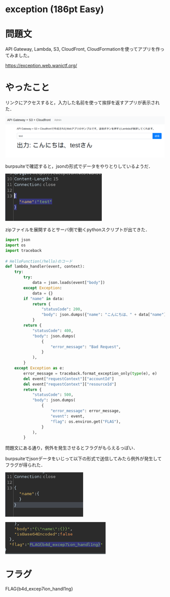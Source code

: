 # exception (186pt Easy)
# 問題文
API Gateway, Lambda, S3, CloudFront, CloudFormationを使ってアプリを作ってみました。

https://exception.web.wanictf.org/

# やったこと

リンクにアクセスすると，入力した名前を使って挨拶を返すアプリが表示された．

![](s1.png)

burpsuiteで確認すると，jsonの形式でデータをやりとりしているようだ．

![](s2.png)

zipファイルを展開するとサーバ側で動くpythonスクリプトが出てきた．

```python
import json
import os
import traceback

# HelloFunction(/hello)のコード
def lambda_handler(event, context):
    try:
        try:
            data = json.loads(event["body"])
        except Exception:
            data = {}
        if "name" in data:
            return {
                "statusCode": 200,
                "body": json.dumps({"name": "こんにちは、" + data["name"] + "さん"}),
            }
        return {
            "statusCode": 400,
            "body": json.dumps(
                {
                    "error_message": "Bad Request",
                }
            ),
        }
    except Exception as e:
        error_message = traceback.format_exception_only(type(e), e)
        del event["requestContext"]["accountId"]
        del event["requestContext"]["resourceId"]
        return {
            "statusCode": 500,
            "body": json.dumps(
                {
                    "error_message": error_message,
                    "event": event,
                    "flag": os.environ.get("FLAG"),
                }
            ),
        }
```

問題文にある通り，例外を発生させるとフラグがもらえるっぽい．

burpsuiteでjsonデータをいじって以下の形式で送信してみたら例外が発生してフラグが得られた．

![](s3.png)

![](s4.png)

# フラグ

FLAG{b4d_excep7ion_handl1ng}
